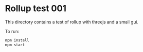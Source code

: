 # Rollup test 001

This directory contains a test of rollup with threejs and a small gui.

To run:

```sh
npm install
npm start
```